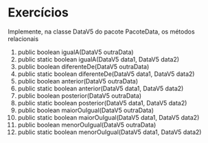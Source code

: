 # Exercícios
Implemente, na classe DataV5 do pacote PacoteData, os métodos relacionais

1. public boolean igualA(DataV5 outraData) 
2. public static boolean igualA(DataV5 data1, DataV5 data2)
3. public boolean diferenteDe(DataV5 outraData) 
4. public static boolean diferenteDe(DataV5 data1, DataV5 data2) 
5. public boolean anterior(DataV5 outraData)
6. public static boolean anterior(DataV5 data1, DataV5 data2)
7. public boolean posterior(DataV5 outraData)
8. public static boolean posterior(DataV5 data1, DataV5 data2)
9. public boolean maiorOuIgual(DataV5 outraData)
10. public static boolean maiorOuIgual(DataV5 data1, DataV5 data2)
11. public boolean menorOuIgual(DataV5 outraData)
12. public static boolean menorOuIgual(DataV5 data1, DataV5 data2)

